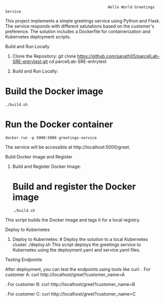                                                   Hello World Greetings Service


This project implements a simple greetings service using Python and Flask. The service responds with different salutations based on the customer's preference. The solution includes a Dockerfile for containerization and Kubernetes deployment scripts.


Build and Run Locally


1. Clone the Repository:
    git clone https://github.com/sanath05/parcelLab-SRE-entrytest.git
    cd parcelLab-SRE-entrytest


2. Build and Run Locally:
  # Build the Docker image 
    ./build.sh 
  
# Run the Docker container 
    docker run -p 5000:5000 greetings-service

  The service will be accessible at http://localhost:5000/greet.


Build Docker Image and Register
              
1. Build and Register Docker Image:
   
   # Build and register the Docker image
       ./build.sh
This script builds the Docker image and tags it for a local registry.


Deploy to Kubernetes
                    
1. Deploy to Kubernetes:
        # Deploy the solution to a local Kubernetes cluster 
          ./deploy.sh
This script deploys the greetings service to Kubernetes using the deployment.yaml and service.yaml files.

Testing Endpoints
                    
After deployment, you can test the endpoints using tools like curl:
  . For customer A:
  curl http://localhost/greet?customer_name=A


  . For customer B:
  curl http://localhost/greet?customer_name=B


  . For customer C:
  curl http://localhost/greet?customer_name=C
